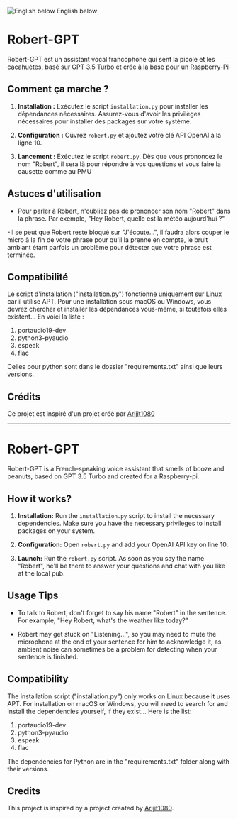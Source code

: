 ![English below](https://raw.githubusercontent.com/stevenrskelton/flag-icon/master/png/16/country-4x3/gb.png "English below") English below
# Robert-GPT

Robert-GPT est un assistant vocal francophone qui sent la picole et les cacahuètes, basé sur GPT 3.5 Turbo et crée à la base pour un Raspberry-Pi



## Comment ça marche ?

1. **Installation :** Exécutez le script `installation.py` pour installer les dépendances nécessaires. Assurez-vous d'avoir les privilèges nécessaires pour installer des packages sur votre système.

2. **Configuration :** Ouvrez `robert.py` et ajoutez votre clé API OpenAI à la ligne 10.
   
3. **Lancement :** Exécutez le script `robert.py`. Dès que vous prononcez le nom "Robert", il sera là pour répondre à vos questions et vous faire la causette comme au PMU



## Astuces d'utilisation

- Pour parler à Robert, n'oubliez pas de prononcer son nom "Robert" dans la phrase. Par exemple, "Hey Robert, quelle est la météo aujourd'hui ?"

-Il se peut que Robert reste bloqué sur "J'écoute...", il faudra alors couper le micro à la fin de votre phrase pour qu'il la prenne en compte, le bruit ambiant étant parfois un problème pour détecter que votre phrase est terminée.



## Compatibilité 

Le script d'installation ("installation.py") fonctionne uniquement sur Linux car il utilise APT. Pour une installation sous macOS ou Windows, vous devrez chercher et installer les dépendances vous-même, si toutefois elles existent...
En voici la liste : 
1) portaudio19-dev
2) python3-pyaudio
3) espeak
4) flac

Celles pour python sont dans le dossier "requirements.txt" ainsi que leurs versions.



## Crédits

Ce projet est inspiré d'un projet créé par [Arijit1080](https://github.com/Arijit1080)


----
  
# Robert-GPT

Robert-GPT is a French-speaking voice assistant that smells of booze and peanuts, based on GPT 3.5 Turbo and created for a Raspberry-pi.



## How it works?

1. **Installation:** Run the `installation.py` script to install the necessary dependencies. Make sure you have the necessary privileges to install packages on your system.

2. **Configuration:** Open `robert.py` and add your OpenAI API key on line 10.

3. **Launch:** Run the `robert.py` script. As soon as you say the name "Robert", he'll be there to answer your questions and chat with you like at the local pub.



## Usage Tips

- To talk to Robert, don't forget to say his name "Robert" in the sentence. For example, "Hey Robert, what's the weather like today?"

- Robert may get stuck on "Listening...", so you may need to mute the microphone at the end of your sentence for him to acknowledge it, as ambient noise can sometimes be a problem for detecting when your sentence is finished.



## Compatibility

The installation script ("installation.py") only works on Linux because it uses APT. For installation on macOS or Windows, you will need to search for and install the dependencies yourself, if they exist...
Here is the list:
1) portaudio19-dev
2) python3-pyaudio
3) espeak
4) flac

The dependencies for Python are in the "requirements.txt" folder along with their versions.



## Credits

This project is inspired by a project created by [Arijit1080](https://github.com/Arijit1080).






